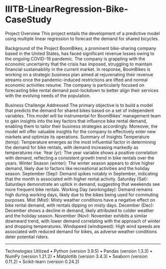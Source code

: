 # IIITB-LinearRegression-Bike-CaseStudy
Project Overview
This project entails the development of a predictive model using multiple linear regression to forecast the demand for shared bicycles. 


Background of the Project
BoomBikes, a prominent bike-sharing company based in the United States, has faced significant revenue losses owing to the ongoing COVID-19 pandemic. The company is grappling with the economic uncertainty that the crisis has imposed, struggling to maintain financial sustainability in the current market.
In response, BoomBikes is working on a strategic business plan aimed at rejuvenating their revenue streams once the pandemic-induced restrictions are lifted and normal economic activities resume. The company is particularly focused on forecasting bike rental demand post-lockdown to better align their services with the evolving needs of the population.

Business Challenge Addressed
The primary objective is to build a model that predicts the demand for shared bikes based on a set of independent variables. This model will be instrumental for BoomBikes' management team to gain insights into the key factors that influence bike rental demand, enabling them to tailor their business strategies accordingly. Moreover, the model will offer valuable insights for the company to effectively enter new markets and optimize its operations.
Summary of Insights
Temperature (temp): Temperature emerges as the most influential factor in determining the demand for bike rentals, with demand increasing markedly as temperatures rise.
Year (yr): The year variable shows a positive correlation with demand, reflecting a consistent growth trend in bike rentals over the years.
Winter Season (winter): The winter season appears to drive higher demand, likely due to factors like recreational activities and the holiday season.
September (Sep): Demand spikes notably in September, indicating that the month is associated with higher rental activity.
Saturday (Sat): Saturdays demonstrate an uptick in demand, suggesting that weekends see more frequent bike rentals.
Working Day (workingday): Demand remains high during working days, likely due to the bikes being used for commuting purposes.
Mist (Mist): Misty weather conditions have a negative effect on bike rental demand, with rentals dipping on misty days.
December (Dec): December shows a decline in demand, likely attributed to colder weather and the holiday season.
November (Nov): November exhibits a similar downward trend, with lower demand correlating with the approach of winter and dropping temperatures.
Windspeed (windspeed): High wind speeds are associated with reduced demand for bikes, as adverse weather conditions deter potential riders.
________________________________________
Technologies Utilized
•	Python (version 3.9.5)
•	Pandas (version 1.3.3)
•	NumPy (version 1.21.2)
•	Matplotlib (version 3.4.3)
•	Seaborn (version 0.11.2)
•	Scikit-learn (version 0.24.2)




